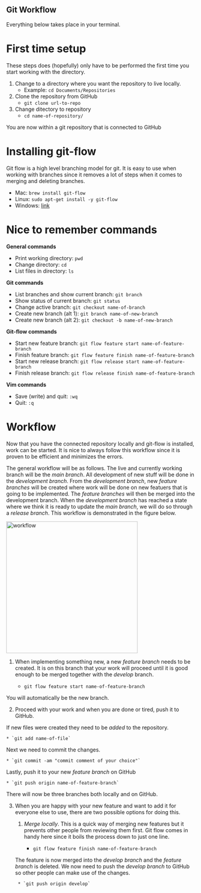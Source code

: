 ## Git Workflow

Everything below takes place in your terminal.

# First time setup

These steps does (hopefully) only have to be performed the first time you start working with the directory.

1. Change to a directory where you want the repository to live locally.
	* Example: `cd Documents/Repositories`
2. Clone the repository from GitHub
	* `git clone url-to-repo`
3. Change ditectory to repository
	* `cd name-of-repository/`

You are now within a git repository that is connected to GitHub

# Installing git-flow

Git flow is a high level branching model for git. It is easy to use when working with branches since it removes a lot of steps when it comes to merging and deleting branches.

* Mac: `brew install git-flow`
* Linux: `sudo apt-get install -y git-flow`
* Windows: [link](https://github.com/nvie/gitflow/wiki/Windows "Title")

# Nice to remember commands

**General commands**

* Print working directory: `pwd`
* Change directory: `cd`
* List files in directory: `ls`

**Git commands**

* List branches and show current branch: `git branch`
* Show status of current branch: `git status`
* Change active branch: `git checkout name-of-branch`
* Create new branch (alt 1): `git branch name-of-new-branch`
* Create new branch (alt 2): `git checkout -b name-of-new-branch`

**Git-flow commands**

* Start new feature branch: `git flow feature start name-of-feature-branch`
* Finish feature branch: `git flow feature finish name-of-feature-branch`
* Start new release branch: `git flow release start name-of-feature-branch`
* Finish release branch: `git flow release finish name-of-feature-branch`

**Vim commands**

* Save (write) and quit: `:wq`
* Quit: `:q`


# Workflow

Now that you have the connected repository locally and git-flow is installed, work can be started. It is nice to always follow this workflow since it is proven to be efficient and minimizes the errors.

The general workflow will be as follows. The live and currently working branch will be the *main branch*. All development of new stuff will be done in the *development branch*. From the *development branch*, new *feature branches* will be created where work will be done on new featuers that is going to be implemented. The *feature branches* will then be merged into the development branch. When the *development branch* has reached a state where we think it is ready to update the *main branch*, we will do so through a *release branch*. This workflow is demonstrated in the figure below.

<img src="workflow.jpg" alt="workflow" width="350"/>

1. When implementing something new, a new *feature branch* needs to be created. It is on this branch that your work will proceed until it is good enough to be merged together with the *develop* branch.

	* `git flow feature start name-of-feature-branch`

You will automatically be the new branch. 

2. Proceed with your work and when you are done or tired, push it to GitHub.

If new files were created they need to be *added* to the repository.

	* `git add name-of-file`

Next we need to commit the changes.

	* `git commit -am "commit comment of your choice"`

Lastly, push it to your new *feature branch* on GitHub

	* `git push origin name-of-feature-branch`

There will now be three branches both locally and on GitHub.

3. When you are happy with your new feature and want to add it for everyone else to use, there are two possible options for doing this.

	1. *Merge locally*. This is a quick way of merging new features but it prevents other people from reviewing them first. Git flow comes in handy here since it boils the process down to just one line.

		* `git flow feature finish name-of-feature-branch`

	The feature is now merged into the *develop branch* and the *feature branch* is deleted. We now need to push the *develop branch* to GitHub so other people can make use of the changes.

		* `git push origin develop`
